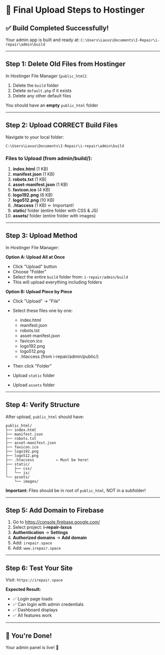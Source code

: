 # 🎯 Final Upload Steps to Hostinger

## ✅ Build Completed Successfully!

Your admin app is built and ready at:
`C:\Users\Laxus\Documents\I-Repair\i-repair\admin\build`

---

## Step 1: Delete Old Files from Hostinger

In Hostinger File Manager (`public_html`):
1. Delete the `build` folder
2. Delete `default.php` if it exists
3. Delete any other default files

You should have an **empty** `public_html` folder

---

## Step 2: Upload CORRECT Build Files

Navigate to your local folder:
```
C:\Users\Laxus\Documents\I-Repair\i-repair\admin\build
```

### Files to Upload (from admin/build/):

1. **index.html** (1 KB)
2. **manifest.json** (1 KB)
3. **robots.txt** (1 KB)
4. **asset-manifest.json** (1 KB)
5. **favicon.ico** (4 KB)
6. **logo192.png** (6 KB)
7. **logo512.png** (10 KB)
8. **.htaccess** (1 KB) ← Important!
9. **static/** folder (entire folder with CSS & JS)
10. **assets/** folder (entire folder with images)

---

## Step 3: Upload Method

In Hostinger File Manager:

**Option A: Upload All at Once**
- Click "Upload" button
- Choose "Folder"
- Select the entire `build` folder from: `i-repair/admin/build`
- This will upload everything including folders

**Option B: Upload Piece by Piece**
- Click "Upload" → "File"
- Select these files one by one:
  - index.html
  - manifest.json
  - robots.txt
  - asset-manifest.json
  - favicon.ico
  - logo192.png
  - logo512.png
  - .htaccess (from i-repair/admin/public/)

- Then click "Folder"
- Upload `static` folder
- Upload `assets` folder

---

## Step 4: Verify Structure

After upload, `public_html` should have:
```
public_html/
├── index.html
├── manifest.json
├── robots.txt
├── asset-manifest.json
├── favicon.ico
├── logo192.png
├── logo512.png
├── .htaccess          ← Must be here!
├── static/
│   ├── css/
│   └── js/
└── assets/
    └── images/
```

**Important:** Files should be in root of `public_html`, NOT in a subfolder!

---

## Step 5: Add Domain to Firebase

1. Go to https://console.firebase.google.com/
2. Select project: **i-repair-laxus**
3. **Authentication** → **Settings**
4. **Authorized domains** → **Add domain**
5. Add: `irepair.space`
6. Add: `www.irepair.space`

---

## Step 6: Test Your Site

Visit: `https://irepair.space`

**Expected Result:**
- ✅ Login page loads
- ✅ Can login with admin credentials
- ✅ Dashboard displays
- ✅ All features work

---

## 🎉 You're Done!

Your admin panel is live! 🚀





